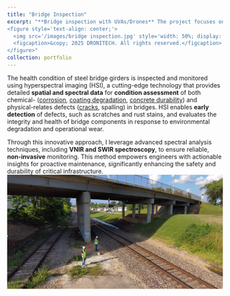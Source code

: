 ```yaml
---
title: "Bridge Inspection"
excerpt: "**Bridge inspection with UVAs/Drones** The project focuses on leveraging UAVs/drones equipped with multimodal sensor systems for advanced bridge inspection and monitoring. These cutting-edge platforms enable comprehensive condition assessments by detecting and analyzing structural and material degradations caused by environmental factors and extreme events. This approach enhances the accuracy and efficiency of inspections, providing actionable insights to support timely maintenance and ensure the safety and longevity of critical infrastructure. <br/>
<figure style='text-align: center;'>
  <img src='/images/bridge inspection.jpg' style='width: 50%; display: block; margin: 0 auto;'>
  <figcaption>&copy; 2025 DRONITECH. All rights reserved.</figcaption>
</figure>"
collection: portfolio
---
```



The health condition of steel bridge girders is inspected and monitored using hyperspectral imaging (HSI), a cutting-edge technology that provides detailed **spatial and spectral data** for **condition assessment** of both chemical- ([corrosion](https://doi.org/10.1016/j.conbuildmat.2023.130506), [coating degradation](https://doi.org/10.3390/coatings13061008), [concrete durability](https://doi.org/10.1016/j.conbuildmat.2024.135207)) and physical-relates defects ([cracks](https://ui.adsabs.harvard.edu/abs/2025arXiv250106922Z/abstract), spalling) in bridges. HSI enables **early detection** of defects, such as scratches and rust stains, and evaluates the integrity and health of bridge components in response to environmental degradation and operational wear.

Through this innovative approach, I leverage advanced spectral analysis techniques, including **VNIR and SWIR spectroscopy**, to ensure reliable, **non-invasive** monitoring. This method empowers engineers with actionable insights for proactive maintenance, significantly enhancing the safety and durability of critical infrastructure.
<br/><img src='/images/10th bridge inspection.png'>


